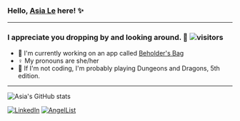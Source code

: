 ### Hello, [Asia Le](https://le-as-a.github.io/) here! ✨ 

---

### I appreciate you dropping by and looking around. 💖 ![visitors](https://visitor-badge.glitch.me/badge?page_id=le-as-a.visitor-badge)

- 👾 I'm currently working on an app called [Beholder's Bag](https://beholders-bag.herokuapp.com/)
- ♀️ My pronouns are she/her
- 🐉 If I'm not coding, I'm probably playing Dungeons and Dragons, 5th edition.

---
![Asia's GitHub stats](https://github-readme-stats.vercel.app/api?username=le-as-a&show_icons=true&theme=tokyonight)

[![LinkedIn](https://img.shields.io/badge/linkedin-%230077B5.svg?style=for-the-badge&logo=linkedin&logoColor=white)](https://www.linkedin.com/in/asia-le-073860103/) [![AngelList](https://img.shields.io/badge/AngelList-%23D4D4D4.svg?style=for-the-badge&logo=AngelList&logoColor=black)](https://angel.co/u/asia-le-1)


<!--
**le-as-a/le-as-a** is a ✨ _special_ ✨ repository because its `README.md` (this file) appears on your GitHub profile.

Here are some ideas to get you started:

- 🔭 I’m currently working on ...
- 🌱 I’m currently learning ...
- 👯 I’m looking to collaborate on ...
- 🤔 I’m looking for help with ...
- 💬 Ask me about ...
- 📫 How to reach me: ...
- 😄 Pronouns: ...
- ⚡ Fun fact: ...
-->

